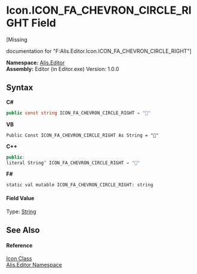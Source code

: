 # Icon.ICON_FA_CHEVRON_CIRCLE_RIGHT Field
 

\[Missing <summary> documentation for "F:Alis.Editor.Icon.ICON_FA_CHEVRON_CIRCLE_RIGHT"\]

**Namespace:**&nbsp;<a href="b150ade4-39de-a232-5f06-d3cdc1b2c538">Alis.Editor</a><br />**Assembly:**&nbsp;Editor (in Editor.exe) Version: 1.0.0

## Syntax

**C#**<br />
``` C#
public const string ICON_FA_CHEVRON_CIRCLE_RIGHT = ""
```

**VB**<br />
``` VB
Public Const ICON_FA_CHEVRON_CIRCLE_RIGHT As String = ""
```

**C++**<br />
``` C++
public:
literal String^ ICON_FA_CHEVRON_CIRCLE_RIGHT = ""
```

**F#**<br />
``` F#
static val mutable ICON_FA_CHEVRON_CIRCLE_RIGHT: string
```


#### Field Value
Type: <a href="https://docs.microsoft.com/dotnet/api/system.string" target="_blank">String</a>

## See Also


#### Reference
<a href="cc0f883c-67f8-f772-c6d7-a60b129f22a7">Icon Class</a><br /><a href="b150ade4-39de-a232-5f06-d3cdc1b2c538">Alis.Editor Namespace</a><br />
